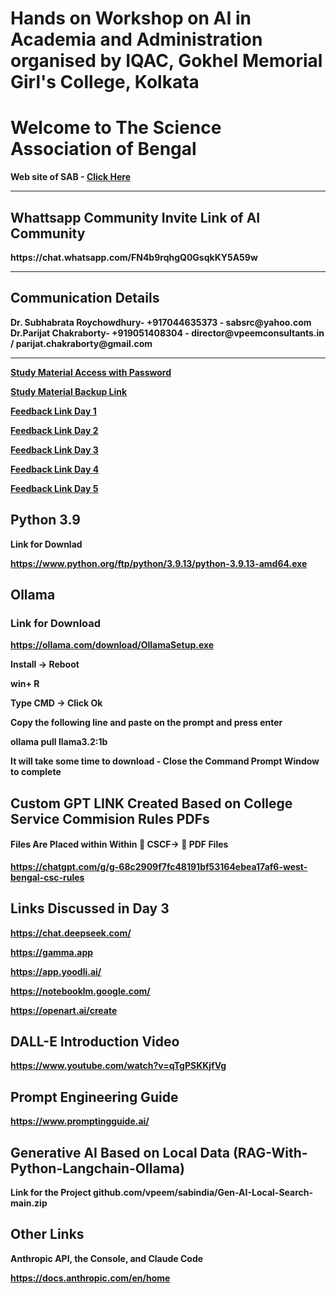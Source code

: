 <h1> Hands on Workshop on AI in Academia and Administration organised by IQAC, Gokhel Memorial Girl's College, Kolkata</h1>

<h1>Welcome to The Science Association of Bengal</h1>

<b>Web site of SAB - <a href=https://sabindia.online> Click Here </a><b>
<hr>
<h2>Whattsapp Community Invite Link of AI Community</h2>
https://chat.whatsapp.com/FN4b9rqhgQ0GsqkKY5A59w
<hr>
<h2>Communication Details</h2>
Dr. Subhabrata Roychowdhury- +917044635373 - sabsrc@yahoo.com <br>
Dr.Parijat Chakraborty- +919051408304 - director@vpeemconsultants.in / parijat.chakraborty@gmail.com 
<hr>
<a href=https://sabindia.online/studymat.html> Study Material Access with Password</a> 

<a href=https://online.fliphtml5.com/nhlgy/lbkv/>Study Material Backup Link</a>

<a href="https://docs.google.com/forms/d/e/1FAIpQLSfJj2TwbM8n22Ko9OvHxxmB0aKQs5FWbP2uAs-eu0lhLEDDzA/viewform?usp=sharing&ouid=101591491271445155520"> Feedback Link Day 1 </a>

<a href="https://docs.google.com/forms/d/e/1FAIpQLSfQkIAk2AOYcXLVkbKJVp-x6QR5WsiouHkg2MxGtsepijQrHg/viewform?usp=sharing&ouid=101591491271445155520"> Feedback Link Day 2 </a>

<a href="https://docs.google.com/forms/d/e/1FAIpQLSdhxOETlWmkS6pWGyV_Do-17cQG_XC6jvdZgbwCPO_cnxe1RQ/viewform?usp=sharing&ouid=101591491271445155520"> Feedback Link Day 3 </a>

<a href="https://docs.google.com/forms/d/e/1FAIpQLSce_te-PY7glFP0Im6wWzj1EcbxDR3hnN4twzlbAilS6prY0g/viewform?usp=sharing&ouid=101591491271445155520"> Feedback Link Day 4</a>

<a href="https://docs.google.com/forms/d/e/1FAIpQLSe4LzEx3R8poaKwMX2UZ737Uv3X20VbJaTEU6UZ46Kk6Z5eXA/viewform?usp=sharing&ouid=101591491271445155520"> Feedback Link Day 5</a>
<h2>Python 3.9</h2>

Link for Downlad

https://www.python.org/ftp/python/3.9.13/python-3.9.13-amd64.exe

<h2>Ollama</h2> 

<h3>Link for Download</h3>

https://ollama.com/download/OllamaSetup.exe

Install -> Reboot

win+ R 

Type CMD -> Click Ok

Copy the following line and paste on the prompt and press enter

ollama pull llama3.2:1b 

It will take some time to download - Close the Command Prompt Window to complete 

<h2>Custom GPT LINK Created Based on College Service Commision Rules PDFs</h2>
<h4>Files Are Placed within Within &#128193; CSCF-> &#128193; PDF Files </h4>

https://chatgpt.com/g/g-68c2909f7fc48191bf53164ebea17af6-west-bengal-csc-rules

<h2>Links Discussed in Day 3</h2>

https://chat.deepseek.com/

https://gamma.app	

https://app.yoodli.ai/

https://notebooklm.google.com/

https://openart.ai/create

<h2>DALL-E Introduction Video</h2>

https://www.youtube.com/watch?v=qTgPSKKjfVg

<h2>Prompt Engineering Guide</h2>

https://www.promptingguide.ai/

<h2>Generative AI Based on Local Data (RAG-With-Python-Langchain-Ollama)</h2>

Link for the Project github.com/vpeem/sabindia/Gen-AI-Local-Search-main.zip

<h2>Other Links</h2>

<b>Anthropic API, the Console, and Claude Code</b>

https://docs.anthropic.com/en/home

